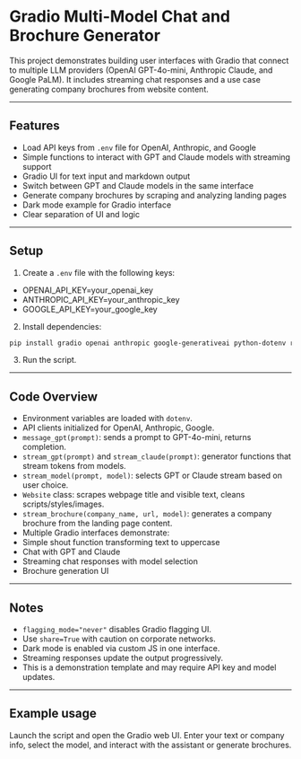 # Gradio Multi-Model Chat and Brochure Generator

This project demonstrates building user interfaces with Gradio that connect to multiple LLM providers (OpenAI GPT-4o-mini, Anthropic Claude, and Google PaLM). It includes streaming chat responses and a use case generating company brochures from website content.

---

## Features

- Load API keys from `.env` file for OpenAI, Anthropic, and Google
- Simple functions to interact with GPT and Claude models with streaming support
- Gradio UI for text input and markdown output
- Switch between GPT and Claude models in the same interface
- Generate company brochures by scraping and analyzing landing pages
- Dark mode example for Gradio interface
- Clear separation of UI and logic

---

## Setup

1. Create a `.env` file with the following keys:
- OPENAI_API_KEY=your_openai_key
- ANTHROPIC_API_KEY=your_anthropic_key
- GOOGLE_API_KEY=your_google_key


2. Install dependencies:
```bash 
pip install gradio openai anthropic google-generativeai python-dotenv requests beautifulsoup4
```

3. Run the script.

---

## Code Overview

- Environment variables are loaded with `dotenv`.
- API clients initialized for OpenAI, Anthropic, Google.
- `message_gpt(prompt)`: sends a prompt to GPT-4o-mini, returns completion.
- `stream_gpt(prompt)` and `stream_claude(prompt)`: generator functions that stream tokens from models.
- `stream_model(prompt, model)`: selects GPT or Claude stream based on user choice.
- `Website` class: scrapes webpage title and visible text, cleans scripts/styles/images.
- `stream_brochure(company_name, url, model)`: generates a company brochure from the landing page content.
- Multiple Gradio interfaces demonstrate:
- Simple shout function transforming text to uppercase
- Chat with GPT and Claude
- Streaming chat responses with model selection
- Brochure generation UI

---

## Notes

- `flagging_mode="never"` disables Gradio flagging UI.
- Use `share=True` with caution on corporate networks.
- Dark mode is enabled via custom JS in one interface.
- Streaming responses update the output progressively.
- This is a demonstration template and may require API key and model updates.


---

## Example usage

Launch the script and open the Gradio web UI. Enter your text or company info, select the model, and interact with the assistant or generate brochures.

